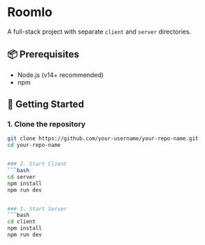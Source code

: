 ﻿# Roomlo

A full-stack project with separate `client` and `server` directories.

## 📦 Prerequisites

- Node.js (v14+ recommended)
- npm

## 🚀 Getting Started

### 1. Clone the repository

```bash
git clone https://github.com/your-username/your-repo-name.git
cd your-repo-name


### 2. Start Client
```bash
cd server
npm install
npm run dev


### 3. Start Server
```bash
cd client
npm install
npm run dev
